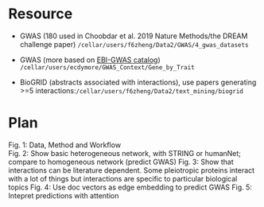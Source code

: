 # Resource

* GWAS (180 used in Choobdar et al. 2019 Nature Methods/the DREAM challenge paper) `/cellar/users/f6zheng/Data2/GWAS/4_gwas_datasets`
* GWAS (more based on [EBI-GWAS catalog](https://www.ebi.ac.uk/gwas/docs/file-downloads)) `/cellar/users/ecdymore/GWAS_Context/Gene_by_Trait`

* BioGRID (abstracts associated with interactions), use papers generating >=5 interactions:`/cellar/users/f6zheng/Data2/text_mining/biogrid` 


# Plan

Fig. 1: Data, Method and Workflow  
Fig. 2: Show basic heterogeneous network, with STRING or humanNet; compare to homogeneous network (predict GWAS)
Fig. 3: Show that interactions can be literature dependent. Some pleiotropic proteins interact with a lot of things but interactions are specific to particular biological topics
Fig. 4: Use doc vectors as edge embedding to predict GWAS
Fig. 5: Intepret predictions with attention
